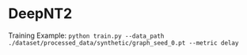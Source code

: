 # DeepNT2

Training Example:
`python train.py --data_path ./dataset/processed_data/synthetic/graph_seed_0.pt --metric delay`
